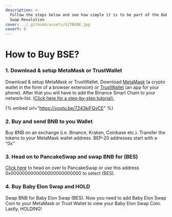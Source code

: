 ```yaml
---
description: >-
  Follow the steps below and see how simple it is to be part of the Baby Elon
  Swap Revolution
cover: ../.gitbook/assets/GITBOOK.jpg
coverY: 0
---
```


# How to Buy BSE?

### 1. Download & setup MetaMask or TrustWallet <a href="#quiety-acco-874-0" id="quiety-acco-874-0"></a>

Download & setup MetaMask or TrustWallet. Download [MetaMask](https://metamask.io/) (a crypto wallet in the form of a browser extension) or [TrustWallet](https://trustwallet.com/) (an app for your phone). After that you will have to add the Binance Smart Chain to your network-list. [(Click here for a step-by-step tutorial).](https://academy.binance.com/en/articles/connecting-metamask-to-binance-smart-chain)

{% embed url="https://youtu.be/7243kiFQvCE" %}

### 2. Buy and send BNB to you Wallet <a href="#quiety-acco-874-1" id="quiety-acco-874-1"></a>

Buy BNB on an exchange (i.e. Binance, Kraken, Coinbase etc.). Transfer the tokens to your MetaMask wallet address. BEP-20 addresses start with a “0x”

### 3. Head on to PancakeSwap and swap BNB for (BES) <a href="#quiety-acco-874-2" id="quiety-acco-874-2"></a>

[Click here](https://exchange.pancakeswap.finance/) to head on over to PancakeSwap or use this address 0x0000000000000000000000000 to select (BES).

### 4. Buy Baby Elon Swap and HOLD <a href="#quiety-acco-874-3" id="quiety-acco-874-3"></a>

Swap BNB for Baby Elon Swap (BES). Now you need to add Baby Elon Swap Coin to your MetaMask or Trust Wallet to view your Baby Elon Swap Coin. Lastly, HOLDING!
